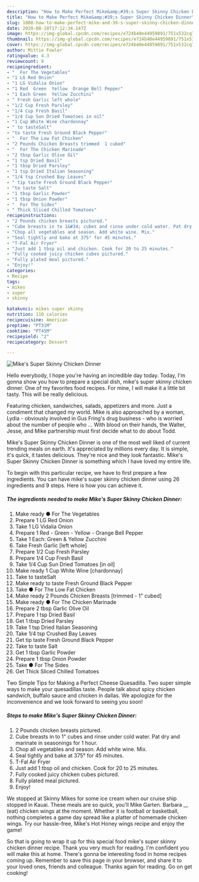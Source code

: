 ```yaml
---
description: "How to Make Perfect Mike&amp;#39;s Super Skinny Chicken Dinner"
title: "How to Make Perfect Mike&amp;#39;s Super Skinny Chicken Dinner"
slug: 1808-how-to-make-perfect-mike-and-39-s-super-skinny-chicken-dinner
date: 2020-08-10T17:12:34.147Z
image: https://img-global.cpcdn.com/recipes/e724b40e44959891/751x532cq70/mikes-super-skinny-chicken-dinner-recipe-main-photo.jpg
thumbnail: https://img-global.cpcdn.com/recipes/e724b40e44959891/751x532cq70/mikes-super-skinny-chicken-dinner-recipe-main-photo.jpg
cover: https://img-global.cpcdn.com/recipes/e724b40e44959891/751x532cq70/mikes-super-skinny-chicken-dinner-recipe-main-photo.jpg
author: Mittie Fowler
ratingvalue: 4.3
reviewcount: 9
recipeingredient:
- "  For The Vegetables"
- "1 LG Red Onion"
- "1 LG Vidalia Onion"
- "1 Red  Green  Yellow  Orange Bell Pepper"
- "1 Each Green  Yellow Zucchini"
- " Fresh Garlic left whole"
- "1/2 Cup Fresh Parsley"
- "1/4 Cup Fresh Basil"
- "1/4 Cup Sun Dried Tomatoes in oil"
- "1 Cup White Wine chardonnay"
- " to tasteSalt"
- "to taste Fresh Ground Black Pepper"
- "  For The Low Fat Chicken"
- "2 Pounds Chicken Breasts trimmed  1 cubed"
- "  For The Chicken Marinade"
- "2 tbsp Garlic Olive Oil"
- "1 tsp Dried Basil"
- "1 tbsp Dried Parsley"
- "1 tsp Dried Italian Seasoning"
- "1/4 tsp Crushed Bay Leaves"
- " tip taste Fresh Ground Black Pepper"
- "to taste Salt"
- "1 tbsp Garlic Powder"
- "1 tbsp Onion Powder"
- "  For The Sides"
- " Thick Sliced Chilled Tomatoes"
recipeinstructions:
- "2 Pounds chicken breasts pictured."
- "Cube breasts in to 1&#34; cubes and rinse under cold water. Pat dry and marinate in seasonings for 1 hour."
- "Chop all vegetables and season. Add white wine. Mix."
- "Seal tightly and bake at 375° for 45 minutes."
- "T-Fal Air Fryer"
- "Just add 1 tbsp oil and chicken. Cook for 20 to 25 minutes."
- "Fully cooked juicy chicken cubes pictured."
- "Fully plated meal pictured."
- "Enjoy!"
categories:
- Recipe
tags:
- mikes
- super
- skinny

katakunci: mikes super skinny 
nutrition: 110 calories
recipecuisine: American
preptime: "PT31M"
cooktime: "PT45M"
recipeyield: "2"
recipecategory: Dessert

---
```



![Mike&#39;s Super Skinny Chicken Dinner](https://img-global.cpcdn.com/recipes/e724b40e44959891/751x532cq70/mikes-super-skinny-chicken-dinner-recipe-main-photo.jpg)

Hello everybody, I hope you're having an incredible day today. Today, I'm gonna show you how to prepare a special dish, mike&#39;s super skinny chicken dinner. One of my favorites food recipes. For mine, I will make it a little bit tasty. This will be really delicious.

Featuring chicken, sandwiches, salads, appetizers and more. Just a condiment that changed my world. Mike is also approached by a woman, Lydia - obviously involved in Gus Fring&#39;s drug business - who is worried about the number of people who … With blood on their hands, the Walter, Jesse, and Mike partnership must first decide what to do about Todd.

Mike&#39;s Super Skinny Chicken Dinner is one of the most well liked of current trending meals on earth. It's appreciated by millions every day. It is simple, it's quick, it tastes delicious. They're nice and they look fantastic. Mike&#39;s Super Skinny Chicken Dinner is something which I have loved my entire life.


To begin with this particular recipe, we have to first prepare a few ingredients. You can have mike&#39;s super skinny chicken dinner using 26 ingredients and 9 steps. Here is how you can achieve it.

<!--inarticleads1-->

##### The ingredients needed to make Mike&#39;s Super Skinny Chicken Dinner:

1. Make ready  ● For The Vegetables
1. Prepare 1 LG Red Onion
1. Take 1 LG Vidalia Onion
1. Prepare 1 Red - Green - Yellow - Orange Bell Pepper
1. Take 1 Each: Green &amp; Yellow Zucchini
1. Take  Fresh Garlic [left whole]
1. Prepare 1/2 Cup Fresh Parsley
1. Prepare 1/4 Cup Fresh Basil
1. Take 1/4 Cup Sun Dried Tomatoes [in oil]
1. Make ready 1 Cup White Wine [chardonnay]
1. Take  to tasteSalt
1. Make ready to taste Fresh Ground Black Pepper
1. Take  ● For The Low Fat Chicken
1. Make ready 2 Pounds Chicken Breasts [trimmed - 1&#34; cubed]
1. Make ready  ● For The Chicken Marinade
1. Prepare 2 tbsp Garlic Olive Oil
1. Prepare 1 tsp Dried Basil
1. Get 1 tbsp Dried Parsley
1. Take 1 tsp Dried Italian Seasoning
1. Take 1/4 tsp Crushed Bay Leaves
1. Get  tip taste Fresh Ground Black Pepper
1. Take to taste Salt
1. Get 1 tbsp Garlic Powder
1. Prepare 1 tbsp Onion Powder
1. Take  ● For The Sides
1. Get  Thick Sliced Chilled Tomatoes


Two Simple Tips for Making a Perfect Cheese Quesadilla. Two super simple ways to make your quesadillas taste. People talk about spicy chicken sandwich, buffalo sauce and chicken in dallas. We apologize for the inconvenience and we look forward to seeing you soon! 

<!--inarticleads2-->

##### Steps to make Mike&#39;s Super Skinny Chicken Dinner:

1. 2 Pounds chicken breasts pictured.
1. Cube breasts in to 1&#34; cubes and rinse under cold water. Pat dry and marinate in seasonings for 1 hour.
1. Chop all vegetables and season. Add white wine. Mix.
1. Seal tightly and bake at 375° for 45 minutes.
1. T-Fal Air Fryer
1. Just add 1 tbsp oil and chicken. Cook for 20 to 25 minutes.
1. Fully cooked juicy chicken cubes pictured.
1. Fully plated meal pictured.
1. Enjoy!


We stopped at Skinny Mikes for some ice cream when our cruise ship stopped in Kauai. These meals are so quick, you&#39;ll Mike Garten. Barbara __ (eat) chicken wings at the moment. Whether it is football or basketball, nothing completes a game day spread like a platter of homemade chicken wings. Try our hassle-free, Mike&#39;s Hot Honey wings recipe and enjoy the game! 

So that is going to wrap it up for this special food mike&#39;s super skinny chicken dinner recipe. Thank you very much for reading. I'm confident you will make this at home. There's gonna be interesting food in home recipes coming up. Remember to save this page in your browser, and share it to your loved ones, friends and colleague. Thanks again for reading. Go on get cooking!
